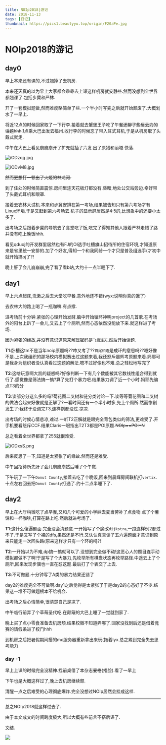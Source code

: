 ```yaml
---
title: NOIp2018|游记
date: 2018-11-13
tags: [日记]
thumbnail: https://pics1.beautyyu.top/origin/F20aPe.jpg
---
```


# NOIp2018的游记

## day0

早上本来还有课的,不过翘掉了去机房.

本来还天真的以为早上大家都会乖乖去上课这样机房就安静些.然而没想到全世界都翘课了.包括步冀和严林.

开了一套模拟题做,然而难度略简单了些.一个半小时写完之后就开始颓废了.大概划水了一早上.

将近12点的时候回家取了一下行李.接着就去蟹堡王子吃了午餐~~还聊了些反云力的话题hhh~~.1点乘大巴出发去福州.收行李的时候忘了带入耳式耳机,于是从机房取了头戴式就走.

中午在大巴上看见崩崩崩开了扩充就抽了六发.出了原猎和丽塔.快落.

![iODzqg.jpg](https://pics1.beautyyu.top/origin/iODzqg.jpg)

![iODvM8.jpg](https://pics1.beautyyu.top/origin/iODvM8.jpg)

~~然而更想打一顿出了火姬的林龙河.~~

到了住处的时候简直震惊.房间里连天花板灯都没有.昏暗,地处公交站旁边.幸好带了头戴式耳机和眼罩.

接着去农林大试机.本来和步冀安排在第一考场,结果被告知只有第六考场才有Linux环境.于是又赶到第六考场去.机子的显示屏居然是4:5的,比想象中的还要小太多了.

出考场之后跟着步冀的导航去了食堂吃了饭,吃完了得知其他人跟着严林走错了路并没有吃上晚饭hhh.

看见qduoj的开发群里居然也有FJ的OI选手吐槽旗山招待所的住宿环境,才知道原来是省里统一安排的.加了个好友,得知一个和我同龄一个才只是普及组选手(才初中就开始搞oj了?!

晚上肝了会儿崩崩崩,完了看了看b站,大约十一点半睡下了.

## day1

早上六点起床,洗漱之后去大堂吃早餐.意外地还不错(wyx:说明你真的饿了)

去农林大的路上喝了一瓶咖啡.有点撑.

进考场前十分钟.紧张的心理开始发酵.脑中开始循环神明project的几首歌.在考场外的阳台上趴了一会儿,又去上了个厕所,然而心态依然没能放下来.就这样进了考场.

因为紧张的缘故,并没有意识道原来解压密码是`飞雪连天`.然后开始读题.

**T1**:卧槽这tm不是当年noip原题吗??咋又考了??`首尾相连`是成环的意思吗??嗯好像不是.上次我组织的那场校内模拟赛出过这题来着,我还怒斥晨辉考原题来着.妈耶可是我身为组织者没认真看过这题的解法.嗯不过好像也不难.总之轻松地写完了

**T2**:这啥玩意啊大凯的疑惑吗?好像判断一下有几个数能被其它数线性组合得到就行了.感觉像是筛法搞一搞?算了先打个暴力吧.结果暴力调了近一个小时.妈耶先骗点T3的分

**T3**:诶部分分这么多的吗?菊花图二叉树和链分类讨论一下.诶等等菊花图和二叉树的做法合起来好像就是正解了?一看时间还有一个半小时多,先上个厕所.然而惨剧发生了:我终于没调完T3,连样例都没过.凉凉.

出考场的时候心情悲凉,难过.一听T2正解就是跟完全背包类似的筛法,更难受了.开手机要看怒斥CCF.结果Claris一眼指出T2T3都是POI原题.~~NOIp==POI\*N~~

总之看着全世界都拿了255就很难受.

![iODxsS.png](https://pics1.beautyyu.top/origin/iODxsS.png)

后来反思了一下,知道是太紧张了的缘故.然而还是难受.

中午回招待所先肝了会儿崩崩崩然后睡了个午觉.

下午玩了一下午`Donut County`,接着去吃了个晚饭,回来到晨辉房间联机打`vertix`.十点左右回去把`Donut County`打通了.约十二点半睡下了.

## day2

早上在大厅稍微吃了点早餐,又和几个可爱的小学妹去麦当劳补了点食物.点了个薯饼和一杯咖啡,打算在路上吃.然后就进考场了.

**T1**:这什么傻逼题面.完全没会清题意.一开始写了个魔改`dijkstra`,一跑连样例2都过不了.于是又写了个裸的dfs,果然还是不行.又认认真真读了五六遍题面才意识到原来只能走一次回头路(原来这样才只有一个环的吗?!

**T2**:一开始以为不难,dp搞一搞就可以了.没想到完全做不动!这恶心人的题目连手动模拟都做不了啊!于是写了个大暴力,先枚举所有棋盘状态再枚举路径.中途去上了个厕所,回来发现步骥也一直在怼这题.最后打了个表交了上去.

**T3**:不可做题.十分钟写了A类的暴力结果还错了

day2的难度完全不可做啊.day1之后觉得是太紧张了于是day2的心态好了不少.结果这一堆不可做题根本不给机会.

出考场之后心情简单,很清楚自己是凉了.

中午临行前弄了个草莓圣代吃.在颠簸的大巴上睡了一觉就到家了.

晚上买了点小零食准备去机房颓.结果校徽不知道弄哪了.回家没找到后还是借着竞赛的请假条进了校门hhh

到机房之后把暑假期间搭的mc服务器重新拿出来玩(拖着lyx.总之累到完全失去思考能力

### day -1

早上上课的时候完全没精神.找前桌借了本杂志~~爱格~~(捂脸).看了一早上

下午也是大概这样过了,晚上去机房继续颓.

清醒一点之后难受的心理彻底爆炸.完全没想过NOIp居然会挂成这样.

***

总之NOIp2018就这样过去了.

由于本文成文的时间跨度极大,所以大概有些前言不搭后语了.

文结.

![](https://pics1.beautyyu.top/origin/F20aPe.jpg)

